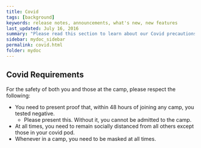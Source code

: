 ```yaml
---
title: Covid
tags: [background]
keywords: release notes, announcements, what's new, new features
last_updated: July 16, 2016
summary: "Please read this section to learn about our Covid precautions"
sidebar: mydoc_sidebar
permalink: covid.html
folder: mydoc
---
```


## Covid Requirements
For the safety of both you and those at the camp, please respect the following:

- You need to present proof that, within 48 hours of joining any camp, you tested negative.
  - Please present this. Without it, you cannot be admitted to the camp.
- At all times, you need to remain socially distanced from all others except those in your covid pod.
- Whenever in a camp, you need to be masked at all times.

